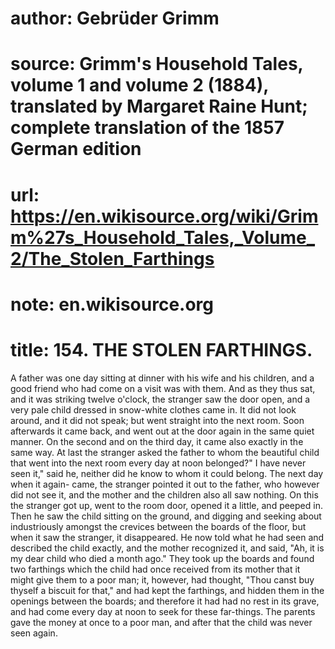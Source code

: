 # author: Gebrüder Grimm
# source: Grimm's Household Tales, volume 1 and volume 2 (1884), translated by Margaret Raine Hunt; complete translation of the 1857 German edition
# url: https://en.wikisource.org/wiki/Grimm%27s_Household_Tales,_Volume_2/The_Stolen_Farthings
# note: en.wikisource.org
# title: 154. THE STOLEN FARTHINGS. 

A father was one day sitting at dinner with his wife and his children, and a good friend who had come on a visit was with them. And as they thus sat, and it was striking twelve o'clock, the stranger saw the door open, and a very pale child dressed in snow-white clothes came in. It did not look around, and it did not speak; but went straight into the next room. Soon afterwards it came back, and went out at the door again in the same quiet manner. On the second and on the third day, it came also exactly in the same way. At last the stranger asked the father to whom the beautiful child that went ​into the next room every day at noon belonged?" I have never seen it," said he, neither did he know to whom it could belong. The next day when it again- came, the stranger pointed it out to the father, who however did not see it, and the mother and the children also all saw nothing. On this the stranger got up, went to the room door, opened it a little, and peeped in. Then he saw the child sitting on the ground, and digging and seeking about industriously amongst the crevices between the boards of the floor, but when it saw the stranger, it disappeared. He now told what he had seen and described the child exactly, and the mother recognized it, and said, "Ah, it is my dear child who died a month ago." They took up the boards and found two farthings which the child had once received from its mother that it might give them to a poor man; it, however, had thought, "Thou canst buy thyself a biscuit for that," and had kept the farthings, and hidden them in the openings between the boards; and therefore it had had no rest in its grave, and had come every day at noon to seek for these far-things. The parents gave the money at once to a poor man, and after that the child was never seen again. 

